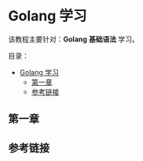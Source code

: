 # Golang 学习

该教程主要针对：**Golang 基础语法** 学习。

目录：

- [Golang 学习](#golang-学习)
  - [第一章](#第一章)
  - [参考链接](#参考链接)

## 第一章

## 参考链接
